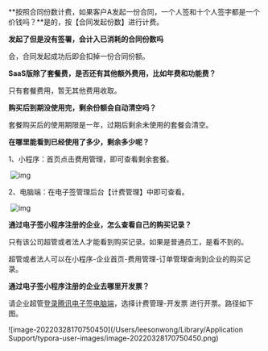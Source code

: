 **按照合同份数计费，如果客户A发起一份合同，一个人签和十个人签字都是一个价钱吗？**是的，按【合同发起份数】进行计费。



**发起了但是没有签署，会计入已消耗的合同份数吗**

会，合同发起成功后即会扣掉一份合同份额。



**SaaS版除了套餐费，是否还有其他额外费用，比如年费和功能费？**

只有套餐费用，暂无其他费用收取。



**购买后到期没使用完，剩余份额会自动清空吗？**

套餐购买后的使用期限是一年，过期后剩余未使用的套餐会清空。



**在哪里能看到已经使用了多少，剩余多少呢？**

1、小程序：首页点击费用管理，即可查看剩余套餐。

​                 ![img](https://wdoc-76491.picgzc.qpic.cn/MTY4ODg1MDUyMjI4NTE2Nw_114965_dOCIdGuhxHdirn5o_1648219888?w=918&h=740)        

2、电脑端：在电子签管理后台【计费管理】中即可查看。

​                 ![img](https://wdoc-76491.picgzc.qpic.cn/MTY4ODg1MDUyMjI4NTE2Nw_354196_Hy2HTSCJ899sNdvK_1648219857?w=387&h=331)        





**通过电子签小程序注册的企业，怎么查看自己的购买记录？**

只有该公司超管或者法人才能看到购买记录。如果是普通员工，是看不到的。

超管或者法人可以在小程序-企业首页-费用管理-订单管理查询到企业的购买记录。



**通过电子签小程序注册的企业去哪里开发票？**

请企业超管[登录腾讯电子签电脑端](http://ess.tencent.com)，选择计费管理-开发票 进行开票。路径如下图。

![image-20220328170750450](/Users/leesonwong/Library/Application Support/typora-user-images/image-20220328170750450.png)